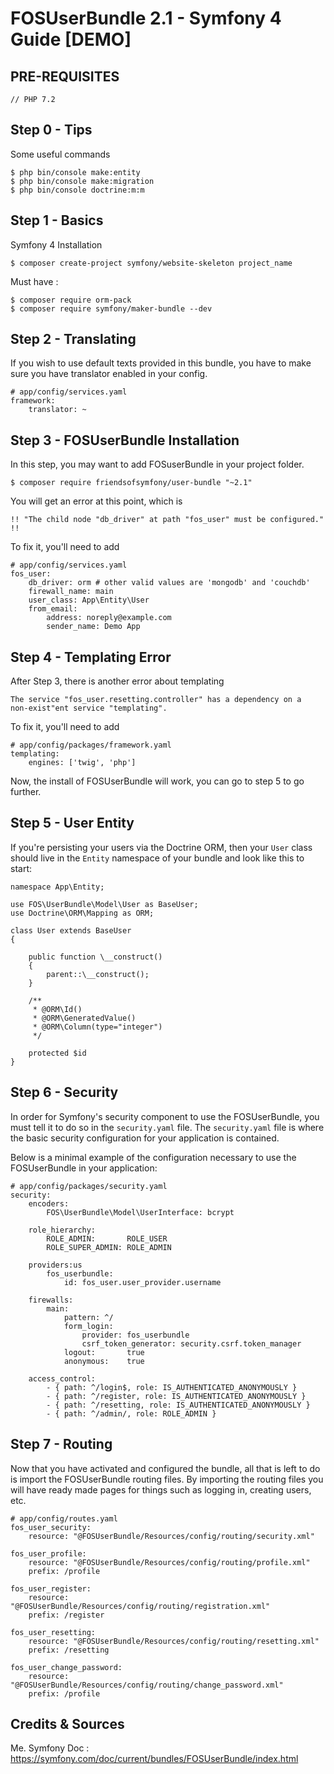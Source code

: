 # FOSUserBundle 2.1 - Symfony 4 Guide [DEMO]

## PRE-REQUISITES

	// PHP 7.2

## Step 0 - Tips
Some useful commands
	
	$ php bin/console make:entity
	$ php bin/console make:migration
	$ php bin/console doctrine:m:m

## Step 1 - Basics
Symfony 4 Installation
		
	$ composer create-project symfony/website-skeleton project_name
		
Must have : 
	
	$ composer require orm-pack
	$ composer require symfony/maker-bundle --dev
	
	
	
## Step 2 - Translating
If you wish to use default texts provided in this bundle, you have to make sure you have translator enabled in your config.

	# app/config/services.yaml
	framework:
		translator: ~
		
## Step 3 - FOSUserBundle Installation
In this step, you may want to add FOSuserBundle in your project folder.
		
	$ composer require friendsofsymfony/user-bundle "~2.1"

You will get an error at this point, which is 
		
	!! "The child node "db_driver" at path "fos_user" must be configured." !!
		
To fix it, you'll need to add 
	
	# app/config/services.yaml	
	fos_user:
		db_driver: orm # other valid values are 'mongodb' and 'couchdb'
		firewall_name: main
		user_class: App\Entity\User 
		from_email:
			address: noreply@example.com
			sender_name: Demo App



## Step 4 - Templating Error
After Step 3, there is another error about templating
		
	The service "fos_user.resetting.controller" has a dependency on a 
	non-exist"ent service "templating".  
	
To fix it, you'll need to add
	
	# app/config/packages/framework.yaml	
	templating:
		engines: ['twig', 'php']

Now, the install of FOSUserBundle will work, you can go to step 5 to go further.

## Step 5 - User Entity 
If you're persisting your users via the Doctrine ORM, then your `User` class should live in the `Entity` namespace of your bundle and look like this to start:

	namespace App\Entity;

	use FOS\UserBundle\Model\User as BaseUser;
	use Doctrine\ORM\Mapping as ORM;
		
	class User extends BaseUser
	{
			
		public function \__construct()
		{
			parent::\__construct();
		}
	    
	    /**
	     * @ORM\Id()
	     * @ORM\GeneratedValue()
	     * @ORM\Column(type="integer")
	     */
		
		protected $id	
	}
	
## Step 6 - Security 
In order for Symfony's security component to use the FOSUserBundle, you must tell it to do so in the  `security.yaml` file. The  `security.yaml` file is where the basic security configuration for your application is contained.

Below is a minimal example of the configuration necessary to use the FOSUserBundle in your application:

	# app/config/packages/security.yaml
	security:
		encoders:
			FOS\UserBundle\Model\UserInterface: bcrypt

		role_hierarchy:
			ROLE_ADMIN:       ROLE_USER
			ROLE_SUPER_ADMIN: ROLE_ADMIN
				
		providers:us
			fos_userbundle:
				id: fos_user.user_provider.username

		firewalls:
			main:
				pattern: ^/
				form_login:
					provider: fos_userbundle
					csrf_token_generator: security.csrf.token_manager
				logout:       true
				anonymous:    true

		access_control:
			- { path: ^/login$, role: IS_AUTHENTICATED_ANONYMOUSLY }
			- { path: ^/register, role: IS_AUTHENTICATED_ANONYMOUSLY }
			- { path: ^/resetting, role: IS_AUTHENTICATED_ANONYMOUSLY }
			- { path: ^/admin/, role: ROLE_ADMIN }




## Step 7 - Routing 
Now that you have activated and configured the bundle, all that is left to do is import the FOSUserBundle routing files.
By importing the routing files you will have ready made pages for things such as logging in, creating users, etc.

	# app/config/routes.yaml
	fos_user_security:
		resource: "@FOSUserBundle/Resources/config/routing/security.xml"

	fos_user_profile:
		resource: "@FOSUserBundle/Resources/config/routing/profile.xml"
		prefix: /profile

	fos_user_register:
		resource: "@FOSUserBundle/Resources/config/routing/registration.xml"
		prefix: /register

	fos_user_resetting:
		resource: "@FOSUserBundle/Resources/config/routing/resetting.xml"
		prefix: /resetting

	fos_user_change_password:
		resource: "@FOSUserBundle/Resources/config/routing/change_password.xml"
		prefix: /profile

## Credits & Sources

Me.
Symfony Doc : https://symfony.com/doc/current/bundles/FOSUserBundle/index.html
